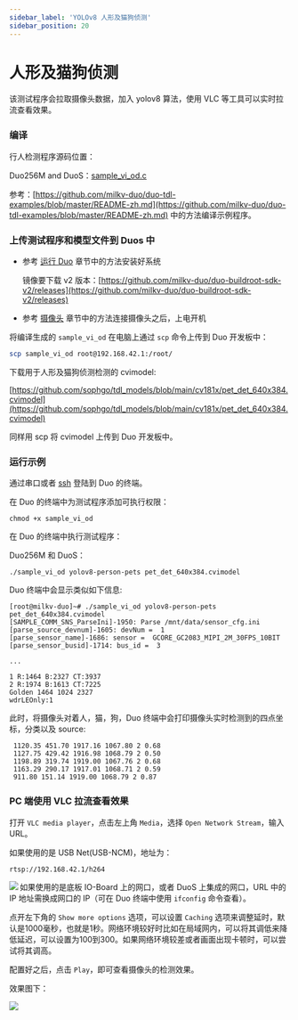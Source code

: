 ```yaml
---
sidebar_label: 'YOLOv8 人形及猫狗侦测'
sidebar_position: 20
---
```


# 人形及猫狗侦测

该测试程序会拉取摄像头数据，加入 yolov8 算法，使用 VLC 等工具可以实时拉流查看效果。

### 编译

行人检测程序源码位置：

Duo256M and DuoS：[sample_vi_od.c](https://github.com/milkv-duo/duo-tdl-examples/blob/master/sample_vi_od/sample_vi_od.c)

参考：[https://github.com/milkv-duo/duo-tdl-examples/blob/master/README-zh.md](https://github.com/milkv-duo/duo-tdl-examples/blob/master/README-zh.md) 中的方法编译示例程序。

### 上传测试程序和模型文件到 Duos 中

- 参考 [运行 Duo](https://milkv.io/zh/docs/duo/getting-started/boot) 章节中的方法安装好系统

  镜像要下载 v2 版本：[https://github.com/milkv-duo/duo-buildroot-sdk-v2/releases](https://github.com/milkv-duo/duo-buildroot-sdk-v2/releases)

- 参考 [摄像头](https://milkv.io/zh/docs/duo/camera/gc2083) 章节中的方法连接摄像头之后，上电开机

将编译生成的 `sample_vi_od` 在电脑上通过 `scp` 命令上传到 Duo 开发板中：

```bash
scp sample_vi_od root@192.168.42.1:/root/
```

下载用于人形及猫狗侦测检测的 cvimodel:

[https://github.com/sophgo/tdl_models/blob/main/cv181x/pet_det_640x384.cvimodel](https://github.com/sophgo/tdl_models/blob/main/cv181x/pet_det_640x384.cvimodel)

同样用 scp 将 cvimodel 上传到 Duo 开发板中。

### 运行示例

通过串口或者 [ssh](https://milkv.io/zh/docs/duo/getting-started/setup#ssh) 登陆到 Duo 的终端。

在 Duo 的终端中为测试程序添加可执行权限：
```
chmod +x sample_vi_od
```

在 Duo 的终端中执行测试程序：

Duo256M 和 DuoS：
```
./sample_vi_od yolov8-person-pets pet_det_640x384.cvimodel
```

Duo 终端中会显示类似如下信息:
```
[root@milkv-duo]~# ./sample_vi_od yolov8-person-pets pet_det_640x384.cvimodel
[SAMPLE_COMM_SNS_ParseIni]-1950: Parse /mnt/data/sensor_cfg.ini
[parse_source_devnum]-1605: devNum =  1
[parse_sensor_name]-1686: sensor =  GCORE_GC2083_MIPI_2M_30FPS_10BIT
[parse_sensor_busid]-1714: bus_id =  3

...

1 R:1464 B:2327 CT:3937
2 R:1974 B:1613 CT:7225
Golden 1464 1024 2327
wdrLEOnly:1

```

此时，将摄像头对着人，猫，狗，Duo 终端中会打印摄像头实时检测到的四点坐标，分类以及 source:

```
 1120.35 451.70 1917.16 1067.80 2 0.68
 1127.75 429.42 1916.98 1068.79 2 0.50
 1198.89 319.74 1919.00 1067.76 2 0.68
 1163.29 290.17 1917.01 1068.71 2 0.59
 911.80 151.14 1919.00 1068.79 2 0.87
```

### PC 端使用 VLC 拉流查看效果

打开 `VLC media player`，点击左上角 `Media`，选择 `Open Network Stream`，输入 URL。

如果使用的是 USB Net(USB-NCM)，地址为：
```
rtsp://192.168.42.1/h264
```

<Image src='/docs/duo/duo-vlc-stream-setup.jpg' minWidth='40%' maxWidth='60%' align='left' />


如果使用的是底板 IO-Board 上的网口，或者 DuoS 上集成的网口，URL 中的 IP 地址需换成网口的 IP（可在 Duo 终端中使用 `ifconfig` 命令查看）。

点开左下角的 `Show more options` 选项，可以设置 `Caching` 选项来调整延时，默认是1000毫秒，也就是1秒。网络环境较好时比如在局域网内，可以将其调低来降低延迟，可以设置为100到300。如果网络环境较差或者画面出现卡顿时，可以尝试将其调高。

配置好之后，点击 `Play`，即可查看摄像头的检测效果。

效果图下：

<Image src='/docs/duo/tdl-sdk/duos-yolov8-person-pets-detection.webp' minWidth='40%' maxWidth='60%' align='left' />

